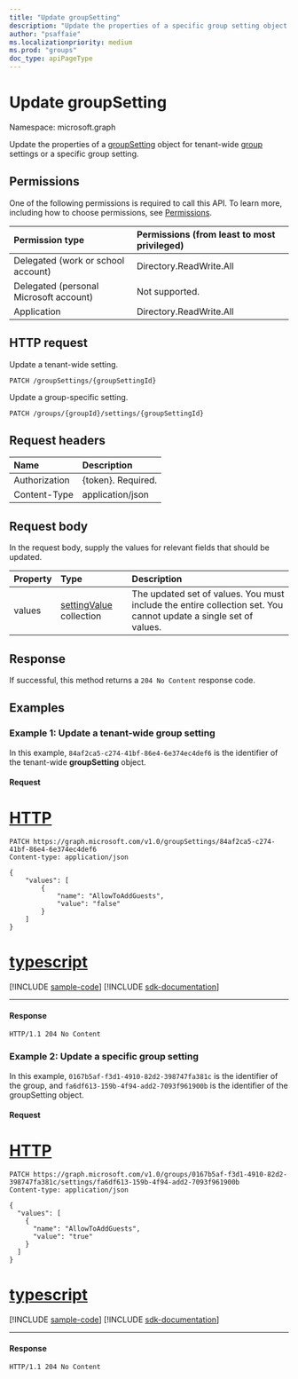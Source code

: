 ```yaml
---
title: "Update groupSetting"
description: "Update the properties of a specific group setting object."
author: "psaffaie"
ms.localizationpriority: medium
ms.prod: "groups"
doc_type: apiPageType
---
```


# Update groupSetting

Namespace: microsoft.graph

Update the properties of a [groupSetting](../resources/groupsetting.md) object for tenant-wide [group](../resources/group.md) settings or a specific group setting.

## Permissions

One of the following permissions is required to call this API. To learn more, including how to choose permissions, see [Permissions](/graph/permissions-reference).

| Permission type                        | Permissions (from least to most privileged) |
| :------------------------------------- | :------------------------------------------ |
| Delegated (work or school account)     | Directory.ReadWrite.All                     |
| Delegated (personal Microsoft account) | Not supported.                              |
| Application                            | Directory.ReadWrite.All                     |

## HTTP request

<!-- { "blockType": "ignored" } -->

Update a tenant-wide setting.

```http
PATCH /groupSettings/{groupSettingId}
```

<!-- { "blockType": "ignored" } -->

Update a group-specific setting.

```http
PATCH /groups/{groupId}/settings/{groupSettingId}
```

## Request headers

| Name          | Description        |
| :------------ | :----------------- |
| Authorization | {token}. Required. |
| Content-Type  | application/json   |

## Request body

In the request body, supply the values for relevant fields that should be updated.

| Property | Type                                                    | Description                                                                                                      |
| :------- | :------------------------------------------------------ | :--------------------------------------------------------------------------------------------------------------- |
| values   | [settingValue](../resources/settingvalue.md) collection | The updated set of values. You must include the entire collection set. You cannot update a single set of values. |

## Response

If successful, this method returns a `204 No Content` response code.

## Examples

### Example 1: Update a tenant-wide group setting

In this example, `84af2ca5-c274-41bf-86e4-6e374ec4def6` is the identifier of the tenant-wide **groupSetting** object.

#### Request

# [HTTP](#tab/http)

<!-- {
  "blockType": "request",
  "name": "update_tenant_groupsetting"
}-->

```msgraph-interactive
PATCH https://graph.microsoft.com/v1.0/groupSettings/84af2ca5-c274-41bf-86e4-6e374ec4def6
Content-type: application/json

{
    "values": [
        {
            "name": "AllowToAddGuests",
            "value": "false"
        }
    ]
}
```

# [typescript](#tab/typescript)
[!INCLUDE [sample-code](../includes/snippets/typescript/update-tenant-groupsetting-typescript-snippets.md)]
[!INCLUDE [sdk-documentation](../includes/snippets/snippets-sdk-documentation-link.md)]

---

#### Response

<!-- {
  "blockType": "response",
  "truncated": false
} -->

```http
HTTP/1.1 204 No Content
```

### Example 2: Update a specific group setting

In this example, `0167b5af-f3d1-4910-82d2-398747fa381c` is the identifier of the group, and `fa6df613-159b-4f94-add2-7093f961900b` is the identifier of the groupSetting object.

#### Request

# [HTTP](#tab/http)

<!-- {
  "blockType": "request",
  "name": "update_groupsetting"
}-->

```msgraph-interactive
PATCH https://graph.microsoft.com/v1.0/groups/0167b5af-f3d1-4910-82d2-398747fa381c/settings/fa6df613-159b-4f94-add2-7093f961900b
Content-type: application/json

{
  "values": [
    {
      "name": "AllowToAddGuests",
      "value": "true"
    }
  ]
}
```

# [typescript](#tab/typescript)
[!INCLUDE [sample-code](../includes/snippets/typescript/update-groupsetting-typescript-snippets.md)]
[!INCLUDE [sdk-documentation](../includes/snippets/snippets-sdk-documentation-link.md)]

---

#### Response

<!-- {
  "blockType": "response",
  "truncated": false
} -->

```http
HTTP/1.1 204 No Content
```

<!-- uuid: 8fcb5dbc-d5aa-4681-8e31-b001d5168d79
2015-10-25 14:57:30 UTC -->
<!-- {
  "type": "#page.annotation",
  "description": "Update groupSetting",
  "keywords": "",
  "section": "documentation",
  "tocPath": "",
  "suppressions": [
  ]
}-->
